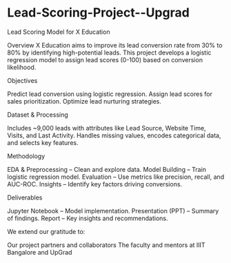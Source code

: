 # Lead-Scoring-Project--Upgrad
Lead Scoring Model for X Education


Overview
X Education aims to improve its lead conversion rate from 30% to 80% by identifying high-potential leads. This project develops a logistic regression model to assign lead scores (0-100) based on conversion likelihood.

Objectives

Predict lead conversion using logistic regression.
Assign lead scores for sales prioritization.
Optimize lead nurturing strategies.

Dataset & Processing

Includes ~9,000 leads with attributes like Lead Source, Website Time, Visits, and Last Activity.
Handles missing values, encodes categorical data, and selects key features.

Methodology

EDA & Preprocessing – Clean and explore data.
Model Building – Train logistic regression model.
Evaluation – Use metrics like precision, recall, and AUC-ROC.
Insights – Identify key factors driving conversions.

Deliverables

Jupyter Notebook – Model implementation.
Presentation (PPT) – Summary of findings.
Report – Key insights and recommendations.

We extend our gratitude to:

Our project partners and collaborators 
The faculty and mentors at IIIT Bangalore and UpGrad 
